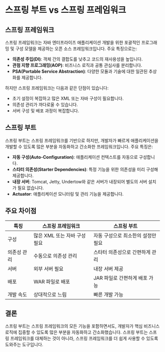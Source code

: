 # 스프링 부트 vs 스프링 프레임워크

## 스프링 프레임워크
스프링 프레임워크는 자바 엔터프라이즈 애플리케이션 개발을 위한 포괄적인 프로그래밍 및 구성 모델을 제공하는 오픈 소스 프레임워크입니다. 주요 특징으로는:

- **의존성 주입(DI)**: 객체 간의 결합도를 낮추고 코드의 재사용성을 높입니다.
- **관점 지향 프로그래밍(AOP)**: 비즈니스 로직과 공통 관심사를 분리합니다.
- **PSA(Portable Service Abstraction)**: 다양한 모듈과 기술에 대한 일관된 추상화를 제공합니다.

하지만 스프링 프레임워크는 다음과 같은 단점이 있습니다:
- 초기 설정이 복잡하고 많은 XML 또는 자바 구성이 필요합니다.
- 의존성 관리가 까다로울 수 있습니다.
- 서버 구성 및 배포 과정이 복잡합니다.

## 스프링 부트
스프링 부트는 스프링 프레임워크를 기반으로 하지만, 개발자가 빠르게 애플리케이션을 개발할 수 있도록 많은 부분을 자동화하고 간소화한 프레임워크입니다. 주요 특징은:

- **자동 구성(Auto-Configuration)**: 애플리케이션 컨텍스트를 자동으로 구성합니다.
- **스타터 의존성(Starter Dependencies)**: 특정 기능을 위한 의존성을 미리 구성해 제공합니다.
- **내장 서버**: Tomcat, Jetty, Undertow와 같은 서버가 내장되어 별도의 서버 설치가 필요 없습니다.
- **Actuator**: 애플리케이션 모니터링 및 관리 기능을 제공합니다.

## 주요 차이점

| 특징 | 스프링 프레임워크 | 스프링 부트 |
|------|-------------------|-------------|
| 구성 | 많은 XML 또는 자바 구성 필요 | 자동 구성으로 최소한의 설정만 필요 |
| 의존성 관리 | 수동으로 의존성 관리 | 스타터 의존성으로 간편하게 관리 |
| 서버 | 외부 서버 필요 | 내장 서버 제공 |
| 배포 | WAR 파일로 배포 | JAR 파일로 간편하게 배포 가능 |
| 개발 속도 | 상대적으로 느림 | 빠른 개발 가능 |

## 결론
스프링 부트는 스프링 프레임워크의 모든 기능을 포함하면서도, 개발자가 핵심 비즈니스 로직에 집중할 수 있도록 많은 부분을 자동화하고 간소화했습니다. 스프링 부트는 스프링 프레임워크를 대체하는 것이 아니라, 스프링 프레임워크를 더 쉽게 사용할 수 있도록 도와주는 도구입니다. 